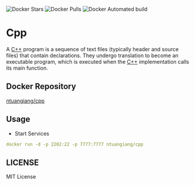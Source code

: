 ![Docker Stars](https://img.shields.io/docker/stars/ntuangiang/cpp.svg)
![Docker Pulls](https://img.shields.io/docker/pulls/ntuangiang/cpp.svg)
![Docker Automated build](https://img.shields.io/docker/automated/ntuangiang/cpp.svg)

# Cpp

A [C++](https://en.cppreference.com/w/) program is a sequence of text files (typically header and source files) that contain declarations. They undergo translation to become an executable program, which is executed when the [C++](https://en.cppreference.com/w/) implementation calls its main function.

## Docker Repository
[ntuangiang/cpp](https://hub.docker.com/r/ntuangiang/cpp) 
## Usage
- Start Services

```yml
docker run -d -p 2202:22 -p 7777:7777 ntuangiang/cpp
```
## LICENSE

MIT License
